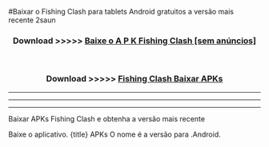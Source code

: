#Baixar o Fishing Clash   para tablets Android gratuitos a versão mais recente 2saun


<div align="center">
<h3>Download >>>>> <a href="https://pt-web.web.app/?pt= Fishing Clash ">Baixe o A P K Fishing Clash  [sem anúncios]</a></h3><br>

<h3>Download >>>>> <a href="https://pt-web.web.app/?pt= Fishing Clash ">Fishing Clash  Baixar APKs</a></h3>
</div>

----------------------------------------------------------

----------------------------------------------------------

----------------------------------------------------------

Baixar APKs Fishing Clash  e obtenha a versão mais recente

Baixe o aplicativo. {title} APKs O nome é a versão para .Android.


